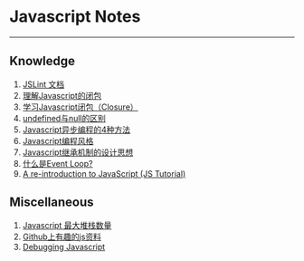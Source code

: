 # Javascript Notes
----
## Knowledge 
1. [JSLint 文档][jslint]
2. [理解Javascript的闭包][closure]
3. [学习Javascript闭包（Closure）][closure2]
3. [undefined与null的区别][null]
4. [Javascript异步编程的4种方法][async]
5. [Javascript编程风格][style]
6. [Javascript继承机制的设计思想][inheritance]
7. [什么是Event Loop?][event_loop]
8. [A re-introduction to JavaScript (JS Tutorial)][reintro]



## Miscellaneous
1. [Javascript 最大堆栈数量][stack_max]
2. [Github上有趣的js资料][collection1]
3. [Debugging Javascript][debug]

[jslint]: http://jiongks.name/blog/jslint-docs-zh-cn/
[stack_max]: http://ourjs.com/detail/53a650fa41a7309c4200000e
[closure]: http://coolshell.cn/articles/6731.html
[null]: http://ourjs.com/detail/53a650fa41a7309c4200000e
[async]: http://www.ruanyifeng.com/blog/2012/12/asynchronous%EF%BC%BFjavascript.html
[style]: http://www.ruanyifeng.com/blog/2012/04/javascript_programming_style.html
[inheritance]: http://www.ruanyifeng.com/blog/2011/06/designing_ideas_of_inheritance_mechanism_in_javascript.html
[closure2]: http://www.ruanyifeng.com/blog/2009/08/learning_javascript_closures.html
[event_loop]: http://www.ruanyifeng.com/blog/2013/10/event_loop.html
[collection1]:http://jianshu.io/p/7c9aa9508641
[reintro]: https://developer.mozilla.org/en-US/docs/Web/JavaScript/A_re-introduction_to_JavaScript
[debug]: https://developer.chrome.com/devtools/docs/javascript-debugging
